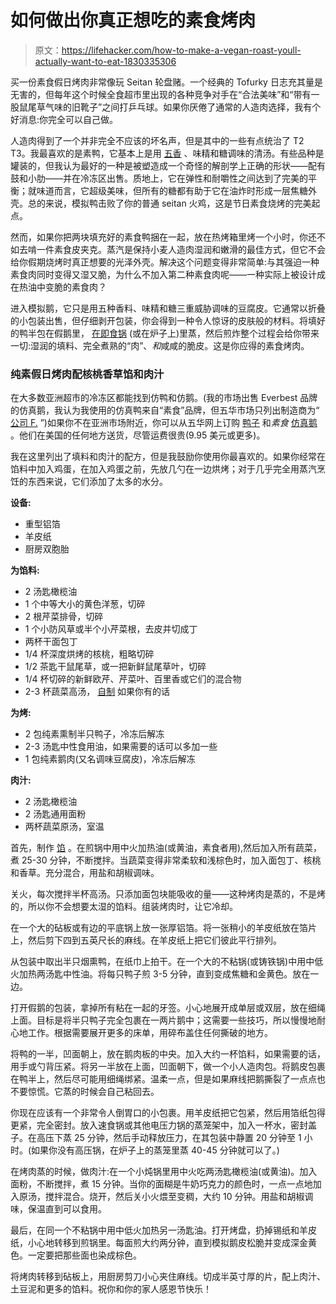 # 如何做出你真正想吃的素食烤肉

> 原文：<https://lifehacker.com/how-to-make-a-vegan-roast-youll-actually-want-to-eat-1830335306>

买一份素食假日烤肉非常像玩 Seitan 轮盘赌。一个经典的 Tofurky 日志充其量是无害的，但每年这个时候全食超市里出现的各种竞争对手在“合法美味”和“带有一股鼠尾草气味的旧靴子”之间打乒乓球。如果你厌倦了通常的人造肉选择，我有个好消息:你完全可以自己做。



人造肉得到了一个并非完全不应该的坏名声，但是其中的一些有点统治了 T2 T3。我最喜欢的是素鸭，它基本上是用 [五香](https://lifehacker.com/use-five-spice-instead-of-pumpkin-spice-1829799894) 、味精和糖调味的清汤。有些品种是罐装的，但我认为最好的一种是被塑造成一个奇怪的解剖学上正确的形状——配有鼓和小肋——并在冷冻区出售。质地上，它在弹性和耐嚼性之间达到了完美的平衡；就味道而言，它超级美味，但所有的糖都有助于它在油炸时形成一层焦糖外壳。总的来说，模拟鸭击败了你的普通 seitan 火鸡，这是节日素食烧烤的完美起点。

然而，如果你把两块填充好的素食鸭捆在一起，放在热烤箱里烤一个小时，你还不如去啃一件素食皮夹克。蒸汽是保持小麦人造肉湿润和嫩滑的最佳方式，但它不会给你假期烧烤时真正想要的光泽外壳。解决这个问题变得非常简单:与其强迫一种素食肉同时变得又湿又脆，为什么不加入第二种素食肉呢——一种实际上被设计成在热油中变脆的素食肉？

进入模拟鹅，它只是用五种香料、味精和糖三重威胁调味的豆腐皮。它通常以折叠的小包装出售，但仔细剥开包装，你会得到一种令人惊讶的皮肤般的材料。将填好的鸭半包在假鹅里， [在即食锅](https://skillet.lifehacker.com/let-the-instant-pot-make-your-thanksgiving-easier-1830163877) (或在炉子上)里蒸，然后煎炸整个过程会给你带来一切:湿润的填料、完全煮熟的“肉”、*和*咸咸的脆皮。这是你应得的素食烤肉。

### **纯素假日烤肉配核桃香草馅和肉汁**

在大多数亚洲超市的冷冻区都能找到仿鸭和仿鹅。(我的市场出售 Everbest 品牌的仿真鹅，我认为我使用的仿真鸭来自“素食”品牌，但五华市场只列出制造商为“ [公司 F.](http://www.maywahnyc.com/category_s/1845.htm) ”)如果你不在亚洲市场附近，你可以从五华网上订购 [鸭子](http://www.maywahnyc.com/product_p/f002.htm) 和*素食* [仿真鹅](http://www.maywahnyc.com/product_p/e019.htm) 。他们在美国的任何地方送货，尽管运费很贵(9.95 美元或更多)。

我在这里列出了填料和肉汁的配方，但是我鼓励你使用你最喜欢的。如果你经常在馅料中加入鸡蛋，在加入鸡蛋之前，先放几勺在一边烘烤；对于几乎完全用蒸汽烹饪的东西来说，它们添加了太多的水分。

**设备:**

*   重型铝箔
*   羊皮纸
*   厨房双胞胎

**为馅料:**

*   2 汤匙橄榄油
*   1 个中等大小的黄色洋葱，切碎
*   2 根芹菜排骨，切碎
*   1 个小防风草或半个小芹菜根，去皮并切成丁
*   两杯干面包丁
*   1/4 杯深度烘烤的核桃，粗略切碎
*   1/2 茶匙干鼠尾草，或一把新鲜鼠尾草叶，切碎
*   1/4 杯切碎的新鲜欧芹、芹菜叶、百里香或它们的混合物
*   2-3 杯蔬菜高汤， [自制](https://skillet.lifehacker.com/how-to-make-truly-great-vegetable-stock-1822194489) 如果你有的话

**为烤:**

*   2 包纯素熏制半只鸭子，冷冻后解冻
*   2-3 汤匙中性食用油，如果需要的话可以多加一些
*   1 包纯素鹅肉(又名调味豆腐皮)，冷冻后解冻

**肉汁:**

*   2 汤匙橄榄油
*   2 汤匙通用面粉
*   两杯蔬菜原汤，室温

首先，制作 [馅](https://skillet.lifehacker.com/you-should-definitely-add-miso-to-your-thanksgiving-stu-1820053100) 。在煎锅中用中火加热油(或黄油，素食者用),然后加入所有蔬菜，煮 25-30 分钟，不断搅拌。当蔬菜变得非常柔软和浅棕色时，加入面包丁、核桃和香草。充分混合，用盐和胡椒调味。

关火，每次搅拌半杯高汤。只添加面包块能吸收的量——这种烤肉是蒸的，不是烤的，所以你不会想要太湿的馅料。组装烤肉时，让它冷却。

在一个大的砧板或有边的平底锅上放一张厚铝箔。将一张稍小的羊皮纸放在箔片上，然后剪下四到五英尺长的麻线。在羊皮纸上把它们彼此平行排列。

从包装中取出半只烟熏鸭，在纸巾上拍干。在一个大的不粘锅(或铸铁锅)中用中低火加热两汤匙中性油。将每只鸭子煎 3-5 分钟，直到变成焦糖和金黄色。放在一边。

打开假鹅的包装，拿掉所有粘在一起的牙签。小心地展开成单层或双层，放在细绳上面。目标是将半只鸭子完全包裹在一两片鹅中；这需要一些技巧，所以慢慢地耐心地工作。根据需要展开更多的床单，用碎布盖住任何撕破的地方。

将鸭的一半，凹面朝上，放在鹅肉板的中央。加入大约一杯馅料，如果需要的话，用手或勺背压紧。将另一半放在上面，凹面朝下，做一个小人造肉包。将鹅皮包裹在鸭半上，然后尽可能用细绳绑紧。温柔一点，但是如果麻线把鹅撕裂了一点点也不要惊慌。它蒸的时候会自己粘回去。

你现在应该有一个非常令人倒胃口的小包裹。用羊皮纸把它包紧，然后用箔纸包得更紧，完全密封。放入速食锅或其他电压力锅的蒸笼架中，加入一杯水，密封盖子。在高压下蒸 25 分钟，然后手动释放压力，在其包装中静置 20 分钟至 1 小时。(如果你没有高压锅，在炉子上的蒸笼里蒸 40-45 分钟就可以了。)

在烤肉蒸的时候，做肉汁:在一个小炖锅里用中火吃两汤匙橄榄油(或黄油)。加入面粉，不断搅拌，煮 15 分钟。当你的面糊是牛奶巧克力的颜色时，一点一点地加入原汤，搅拌混合。烧开，然后关小火煨至变稠，大约 10 分钟。用盐和胡椒调味，保温直到可以食用。

最后，在同一个不粘锅中用中低火加热另一汤匙油。打开烤盘，扔掉锡纸和羊皮纸，小心地转移到煎锅里。每面煎大约两分钟，直到模拟鹅皮松脆并变成深金黄色。一定要把那些面也染成棕色。

将烤肉转移到砧板上，用厨房剪刀小心夹住麻线。切成半英寸厚的片，配上肉汁、土豆泥和更多的馅料。祝你和你的家人感恩节快乐！